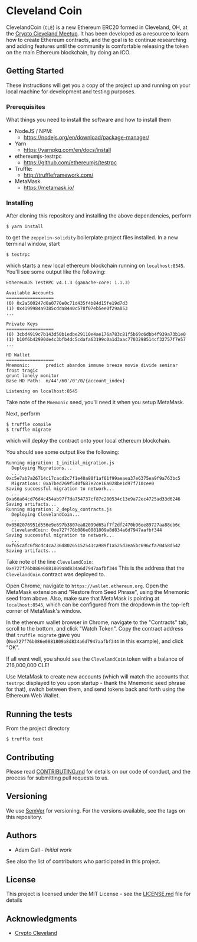 # Cleveland Coin

ClevelandCoin (`CLE`) is a new Ethereum ERC20 formed in Cleveland, OH, at the
[Crypto Cleveland Meetup](https://www.meetup.com/Crypto-Cleveland/).
It has been developed as a resource to learn how to create Ethereum contracts,
and the goal is to continue researching and adding features until the community
is comfortable releasing the token on the main Ethereum blockchain, by doing an
ICO.

## Getting Started

These instructions will get you a copy of the project up and running on your
local machine for development and testing purposes.

### Prerequisites

What things you need to install the software and how to install them

* NodeJS / NPM:
  * https://nodejs.org/en/download/package-manager/
* Yarn
  * https://yarnpkg.com/en/docs/install
* ethereumjs-testrpc
  * https://github.com/ethereumjs/testrpc
* Truffle:
  * http://truffleframework.com/
* MetaMask
  * https://metamask.io/

### Installing

After cloning this repository and installing the above dependencies, perform

```
$ yarn install
```

to get the `zeppelin-solidity` boilerplate project files installed. In a new
terminal window, start

```
$ testrpc
```

which starts a new local ethereum blockchain running on `localhost:8545`. You'll
see some output like the following:

```
EthereumJS TestRPC v4.1.3 (ganache-core: 1.1.3)

Available Accounts
==================
(0) 0x2a500247d0a0770e0c71d435f4b84d15fe19d7d3
(1) 0x4199984a9385cdda8440c578f07eb5ee0f29a053
...

Private Keys
==================
(0) 3cbd4919c7b143d50b1edbe29110e4ae176a783c81f5b69c6dbb4f939a73b1e0
(1) b10f6b42990de4c3bfb4dc5cdafa63199c0a1d3aac7703298514cf32757f7e57
...

HD Wallet
==================
Mnemonic:      predict abandon immune breeze movie divide seminar frost tragic
grunt lonely monitor
Base HD Path:  m/44'/60'/0'/0/{account_index}

Listening on localhost:8545
```

Take note of the `Mnemonic` seed, you'll need it when you setup MetaMask.

Next, perform

```
$ truffle compile
$ truffle migrate
```

which will deploy the contract onto your local ethereum blockchain.

You should see some output like the following:

```
Running migration: 1_initial_migration.js
  Deploying Migrations...
  ... 0xc5e7ab7a26714c17cacd2c7f1e40a80f1af61f99aeaea37e6375ea9f9a763bc5
  Migrations: 0xa7bed269f540f687e2ce16a028be1d97f710cee0
Saving successful migration to network...
  ... 0xa66a64cd76d4c454ab97f7da754737cf87c280534c13e9a72ec4725ad33d6246
Saving artifacts...
Running migration: 2_deploy_contracts.js
  Deploying ClevelandCoin...
  ... 0x0502076951d556e9e697b3807ea82099d65af7f2df2470b96ee89727aa88eb6c
  ClevelandCoin: 0xe727f76b086e0881809a8d834a6d7947aafbf344
Saving successful migration to network...
  ... 0xf65cafc6f8cdc4ca736d80265152543ca989f1a525d3ea5bc696cfa70458d542
Saving artifacts...
```

Take note of the line `ClevelandCoin: 0xe727f76b086e0881809a8d834a6d7947aafbf344`
This is the address that the `ClevelandCoin` contract was deployed to.

Open Chrome, navigate to `https://wallet.ethereum.org`. Open the MetaMask
extension and "Restore from Seed Phrase", using the Mnemonic seed from above.
Also, make sure that MetaMask is pointing at `localhost:8545`, which can be
configured from the dropdown in the top-left corner of MetaMask's window.

In the ethereum wallet browser in Chrome, navigate to the "Contracts" tab, scroll
to the bottom, and click "Watch Token". Copy the contract address that
`truffle migrate` gave you (`0xe727f76b086e0881809a8d834a6d7947aafbf344` in this
example), and click "OK".

If all went well, you should see the `ClevelandCoin` token with a balance of
216,000,000 CLE!

Use MetaMask to create new accounts (which will match the accounts that `testrpc`
displayed to you upon startup - thank the Mnemonic seed phrase for that), switch
between them, and send tokens back and forth using the Ethereum Web Wallet.

## Running the tests

From the project directory

```
$ truffle test
```

## Contributing

Please read [CONTRIBUTING.md](CONTRIBUTING.md) for details on our code of
conduct, and the process for submitting pull requests to us.

## Versioning

We use [SemVer](semver.org) for versioning. For the versions available, see the
tags on this repository.

## Authors

* Adam Gall - _Initial work_

See also the list of contributors who participated in this project.

## License

This project is licensed under the MIT License - see the [LICENSE.md](LICENSE.md)
file for details

## Acknowledgments

* [Crypto Cleveland](https://www.meetup.com/Crypto-Cleveland/)
